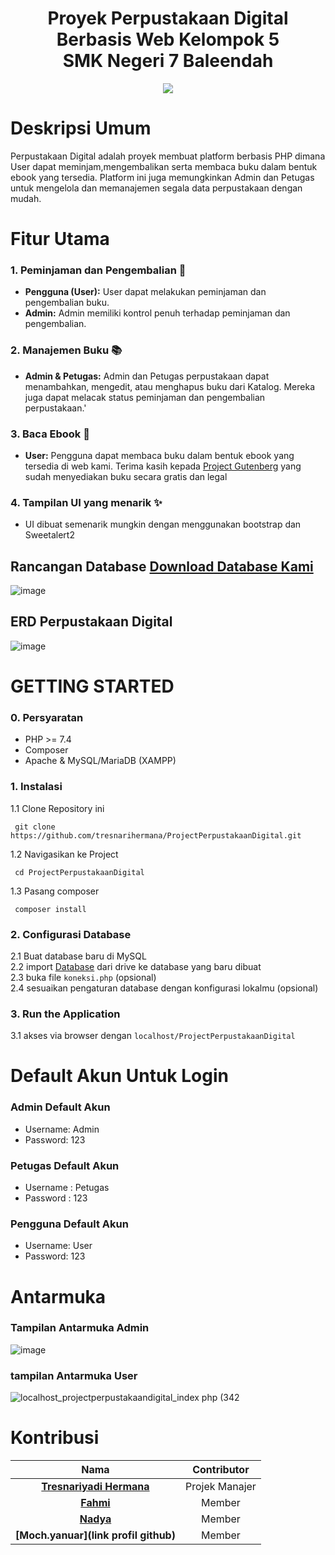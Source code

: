 <div align="center">
  <h1 align="center">    Proyek Perpustakaan Digital Berbasis Web Kelompok 5<br/>
     SMK Negeri 7 Baleendah</h1>
  <img src="https://github.com/user-attachments/assets/81c3569b-9f4b-4638-a0db-728d6ef84333"></img>
</div>





# Deskripsi Umum
Perpustakaan Digital adalah proyek membuat platform berbasis PHP dimana User dapat meminjam,mengembalikan serta membaca buku dalam bentuk ebook yang tersedia. Platform ini juga memungkinkan Admin dan Petugas untuk mengelola dan memanajemen segala data perpustakaan dengan mudah. 

# Fitur Utama

### 1. Peminjaman dan Pengembalian 🧾
- **Pengguna (User):** User dapat melakukan peminjaman dan pengembalian buku.
- **Admin:** Admin memiliki kontrol penuh terhadap peminjaman dan pengembalian.

### 2. Manajemen Buku 📚
- **Admin & Petugas:** Admin dan Petugas perpustakaan dapat menambahkan, mengedit, atau menghapus buku dari Katalog. Mereka juga dapat melacak status peminjaman dan pengembalian perpustakaan.'

### 3. Baca Ebook 🎉
- **User:** Pengguna dapat membaca buku dalam bentuk ebook yang tersedia di web kami. Terima kasih kepada <a href="https://www.gutenberg.org/">Project Gutenberg</a> yang sudah menyediakan buku secara gratis dan legal

### 4. Tampilan UI yang menarik ✨
- UI dibuat semenarik mungkin dengan menggunakan bootstrap dan Sweetalert2


## Rancangan Database <a href="https://drive.google.com/file/d/15EHjidInHzv11ouUHfS5w1DIcoaoTOF1/view?usp=sharing">Download Database Kami</a>
![image](https://github.com/user-attachments/assets/34b00a6e-6a03-432b-a2b8-3b5411af02e1)


## ERD Perpustakaan Digital
![image](https://github.com/user-attachments/assets/87d567dc-b73f-44ed-8436-1ef65ba84e01)








<!-- GETTING STARTED -->
# GETTING STARTED
### 0. Persyaratan
- PHP >= 7.4
- Composer
- Apache & MySQL/MariaDB (XAMPP)


### 1. Instalasi
1.1 Clone Repository ini
 <pre><code> git clone https://github.com/tresnarihermana/ProjectPerpustakaanDigital.git </code></pre>
1.2 Navigasikan ke Project
 <pre><code> cd ProjectPerpustakaanDigital </code></pre>
1.3 Pasang composer
 <pre><code> composer install </code></pre>
 
### 2. Configurasi Database
2.1 Buat database baru di MySQL </br>
2.2 import <a href="https://drive.google.com/file/d/15EHjidInHzv11ouUHfS5w1DIcoaoTOF1/view?usp=sharing">Database</a> dari drive ke database yang baru dibuat </br>
2.3 buka file `koneksi.php` (opsional) </br>
2.4 sesuaikan pengaturan database dengan konfigurasi lokalmu (opsional) </br>

### 3. Run the Application
3.1 akses via browser dengan `localhost/ProjectPerpustakaanDigital`

# Default Akun Untuk Login
### Admin Default Akun ###
- Username: Admin
- Password: 123

### Petugas Default Akun ###
- Username : Petugas
- Password : 123

### Pengguna Default Akun ###
- Username: User
- Password: 123

<h1>Antarmuka</h1>

### Tampilan Antarmuka Admin
![image](https://github.com/user-attachments/assets/c2455624-23aa-4c48-a387-ab3d9b1b6290)

### tampilan Antarmuka User
![localhost_projectperpustakaandigital_index php (342](https://github.com/user-attachments/assets/c2efc04d-b437-42ef-b9e5-01f3ad6a46b6)






<!-- CONTACT -->
# Kontribusi
| Nama |  Contributor |
| :---: |  :---: |
| **[Tresnariyadi Hermana](https://github.com/tresnarihermana)**   | Projek Manajer |
| **[Fahmi](https://github.com/ikanemo)**  | Member |
| **[Nadya](https://github.com/nadyanafisah)**  | Member |
| **[Moch.yanuar](link profil github)**   | Member |
